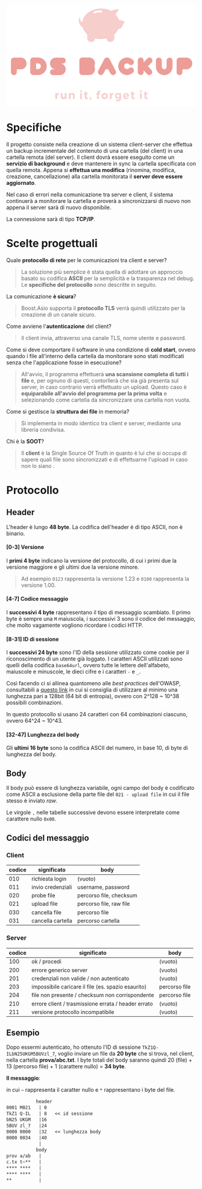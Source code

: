 <img align="center" src="logo.png"></img>

# Specifiche
Il progetto consiste nella creazione di un sistema client-server che effettua un backup incrementale del contenuto di una cartella (del client) in una cartella remota (del server).
Il client dovrà essere eseguito come un **servizio di background** e deve mantenere in sync la cartella specificata con quella remota.
Appena si **effettua una modifica** (rinomina, modifica, creazione, cancellazione) alla cartella monitorata il **server deve essere aggiornato**.

Nel caso di errori nella comunicazione tra server e client, il sistema continuerà a monitorare la cartella e proverà a sincronizzarsi di nuovo non appena il server sarà di nuovo disponibile.

La connessione sarà di tipo **TCP/IP**.

# Scelte progettuali
Quale **protocollo di rete** per le comunicazioni tra client e server?
> La soluzione più semplice è stata quella di adottare un approccio basato su codifica **ASCII** per la semplicità e la trasparenza nel debug. Le **specifiche del protocollo** sono descritte in seguito.

La comunicazione **è sicura**?
> Boost.Asio supporta il **protocollo TLS** verrà quindi utilizzato per la creazione di un canale sicuro.

Come avviene l'**autenticazione** del client?
> Il client invia, attraverso una canale TLS, nome utente e password.

Come si deve comportare il software in una condizione di **cold start**, ovvero quando i file all'interno della cartella da monitorare sono stati modificati senza che l'applicazione fosse in esecuzione?
> All'avvio, il programma effettuerà **una scansione completa di tutti i file** e, per ognuno di questi, contorllerà che sia già presenta sul server, in caso contrario verrà effettuato un upload. Questo caso è **equiparabile all'avvio del programma per la prima volta** e selezionando come cartella da sincronizzare una cartella non vuota.

Come si gestisce la **struttura dei file** in memoria?
> Si implementa in modo identico tra client e server, mediante una libreria condivisa.

Chi è la **SOOT**?
> Il **client** è la Single Source Of Truth in quanto è lui che si occupa di sapere quali file sono sincronizzati e di effettuarne l'upload in caso non lo siano .


# Protocollo

## Header
L'header è lungo **48 byte**. La codifica dell'header è di tipo ASCII, non è binario.

#### [0-3] Versione
I **primi 4 byte** indicano la versione del protocollo, di cui i primi due la versione maggiore e gli 
ultimi due la versione minore. 

> Ad esempio `0123` rappresenta la versione 1.23 e `0100` rappresenta la versione 1.00.

#### [4-7] Codice messaggio

I **successivi 4 byte** rappresentano il tipo di messaggio scambiato.
Il primo byte è sempre una `M` maiuscola, i successivi 3 sono il codice del messaggio, che molto vagamente vogliono ricordare i codici HTTP.

#### [8-31] ID di sessione

I **successivi 24 byte** sono l'ID della sessione utilizzato come cookie per il riconoscimento di un utente già loggato. I caratteri ASCII utilizzati sono quelli della codifica `base64url`, ovvero tutte le lettere dell'alfabeto, maiuscole e minuscole, le dieci cifre e i caratteri `-` e `_`.

Così facendo ci si allinea quantomeno alle *best practices* dell'OWASP, consultabili a [questo link](https://cheatsheetseries.owasp.org/cheatsheets/Session_Management_Cheat_Sheet.html#session-id-length) in cui si consiglia di utilizzare al minimo una lunghezza pari a 128bit (64 bit di entropia), ovvero con 2^128 ~ 10^38 possibili combinazioni.

In questo protocollo si usano 24 caratteri con 64 combinazioni ciascuno, ovvero 64^24 ~ 10^43.

#### [32-47] Lunghezza del body

Gli  **ultimi 16 byte** sono la codifica ASCII del numero, in base 10, di byte di lunghezza del body.

## Body
Il body può essere di lunghezza variabile, ogni campo del body è codificato come ASCII a esclusione della parte file del  `021 - upload file` in cui il file stesso è inviato *raw*.

Le virgole `,` nelle tabelle successive devono essere interpretate come carattere nullo `0x00`.

## Codici del messaggio

### Client

| codice | significato | body |
|------- | ----------- | ---- |
| 010 | richiesta login | (vuoto) |
| 011 | invio credenziali | username, password |
| 020 | probe file | percorso file, checksum |
| 021 | upload file | percorso file, raw file |
| 030 | cancella file | percorso file |
| 031 | cancella cartella | percorso cartella |

### Server

| codice | significato | body |
|------- | ----------- | ---- |
| 100 | ok / procedi | (vuoto) |
| 200 | errore generico server | (vuoto) |
| 201 | credenziali non valide / non autenticato | (vuoto) |
| 203 | impossibile caricare il file (es. spazio esaurito) | percorso file |
| 204 | file non presente / checksum non corrispondente | percorso file |
| 210 | errore client / trasmissione errata / header errato | (vuoto) |
| 211 | versione protocollo incompatibile | (vuoto)

## Esempio
Dopo essermi autenticato, ho ottenuto l'ID di sessione `TkZ1Q-ILbN25UKGM5BUVzl_7`, voglio inviare un file da **20 byte** che si trova, nel client, nella cartella **prova/abc.txt**. I byte totali del body saranno quindi 20 (file) + 13 (percorso file) + 1 (carattere nullo) = **34 byte**.

**Il messaggio**:

in cui `~` rappresenta il caratter nullo e `*` rappresentano i byte del file.
```
           header
0001 M021   | 0
TkZ1 Q-IL   | 8   << id sessione
bN25 UKGM   |16 
5BUV zl_7   |24
0000 0000   |32   << lunghezza body
0000 0034   |40
            |
           body
prov a/ab   |
c.tx t~**   |
**** ****   |
**** ****   |
**          |
```

